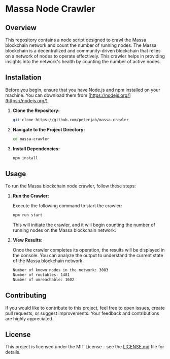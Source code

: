 # Massa Node Crawler

## Overview

This repository contains a node script designed to crawl the Massa blockchain network and count the number of running nodes. The Massa blockchain is a decentralized and community-driven blockchain that relies on a network of nodes to operate effectively. This crawler helps in providing insights into the network's health by counting the number of active nodes.

## Installation

Before you begin, ensure that you have Node.js and npm installed on your machine. You can download them from [https://nodejs.org/](https://nodejs.org/).

1. **Clone the Repository:**

   ```bash
   git clone https://github.com/peterjah/massa-crawler
   ```

2. **Navigate to the Project Directory:**

   ```bash
   cd massa-crawler
   ```

3. **Install Dependencies:**

   ```bash
   npm install
   ```

## Usage

To run the Massa blockchain node crawler, follow these steps:

1. **Run the Crawler:**

   Execute the following command to start the crawler:

   ```bash
   npm run start
   ```

   This will initiate the crawler, and it will begin counting the number of running nodes on the Massa blockchain network.

3. **View Results:**

   Once the crawler completes its operation, the results will be displayed in the console. You can analyze the output to understand the current state of the Massa blockchain network.
      
    ```bash
    Number of known nodes in the network: 3083
    Number of routables: 1481
    Number of unreachable: 1602
    ```

## Contributing

If you would like to contribute to this project, feel free to open issues, create pull requests, or suggest improvements. Your feedback and contributions are highly appreciated.

## License

This project is licensed under the MIT License - see the [LICENSE.md](LICENSE.md) file for details.
